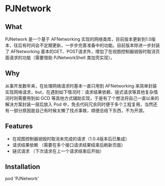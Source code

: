 # PJNetwork

## What
PJNetwork 是一个基于 AFNetworking 实现的网络类库，目前版本更新到1.0版本，往后有时间会不定期更新，一步步完善准备中的功能。目前版本除进一步封装了 AFNetworking 基本的GET、POST请求外，增加了在视图控制器销毁时取消页面请求的功能（需要借助 PJNetworkShell 类加壳实现）。

## Why
从事开发数年来，在处理网络请求时基本一直只用到 AFNetworking 来简单封装实现网络请求，but，在遇到如下情况时：请求结果依赖、链式请求等其他复杂情况时则需要用到如 GCD 等其他方式辅助实现，于是有了个想法将自己一直以来的解决方案封装一层后放入 Pod 中，免去代码冗余同时便于多个工程复用，当然还有一部分原因是自己有时候太懒了找点事做，顺便总结下东西，不为开源。

## Features
* 在视图控制器销毁时取消未完成的请求（1.0.4版本后已集成）
* 请求结果依赖 （需要在多个接口请求结果结束后刷新页面）
* 链式请求 （下次请求在上一个请求结束后开始）

## Installation
pod 'PJNetwork'

